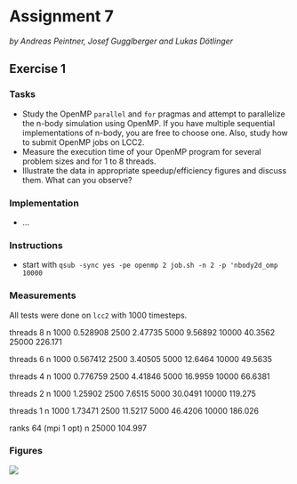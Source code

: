 # Assignment 7

*by Andreas Peintner, Josef Gugglberger and Lukas Dötlinger*

## Exercise 1

### Tasks

- Study the OpenMP `parallel` and `for` pragmas and attempt to parallelize the n-body simulation using OpenMP. If you have multiple sequential implementations of n-body, you are free to choose one. Also, study how to submit OpenMP jobs on LCC2.
- Measure the execution time of your OpenMP program for several problem sizes and for 1 to 8 threads.
- Illustrate the data in appropriate speedup/efficiency figures and discuss them. What can you observe?

### Implementation

- ...

### Instructions

- start with ```qsub -sync yes -pe openmp 2 job.sh -n 2 -p 'nbody2d_omp 10000```

### Measurements 

All tests were done on `lcc2` with 1000 timesteps.

threads 8
n
1000    0.528908
2500     2.47735
5000     9.56892
10000   40.3562
25000   226.171

threads 6
n
1000    0.567412
2500    3.40505 
5000    12.6464 
10000   49.5635

threads 4
n
1000    0.776759
2500    4.41846
5000    16.9959
10000   66.6381

threads 2
n
1000    1.25902
2500    7.6515
5000    30.0491
10000   119.275 

threads 1
n
1000    1.73471
2500    11.5217 
5000    46.4206 
10000   186.026 

ranks 64 (mpi 1 opt)
n
25000   104.997

### Figures

![](...)
